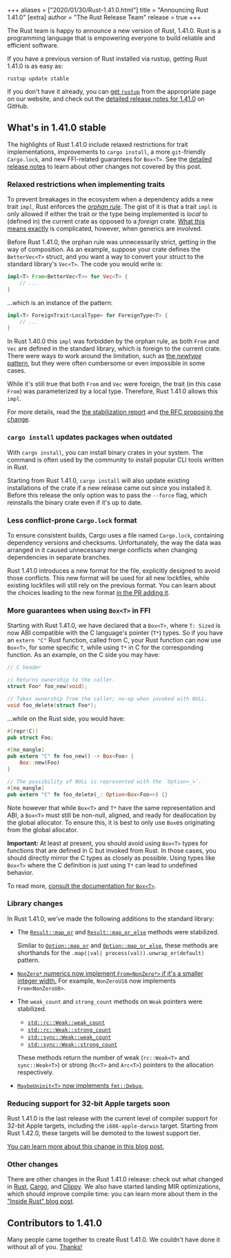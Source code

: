 +++
aliases = ["2020/01/30/Rust-1.41.0.html"]
title = "Announcing Rust 1.41.0"
[extra]
author = "The Rust Release Team"
release = true
+++

The Rust team is happy to announce a new version of Rust, 1.41.0. Rust is a
programming language that is empowering everyone to build reliable and
efficient software.

If you have a previous version of Rust installed via rustup, getting Rust
1.41.0 is as easy as:

```console
rustup update stable
```

If you don't have it already, you can [get `rustup`][install] from the
appropriate page on our website, and check out the [detailed release notes for
1.41.0][notes] on GitHub.

[install]: https://www.rust-lang.org/install.html
[notes]: https://github.com/rust-lang/rust/blob/master/RELEASES.md#version-1410-2020-01-30

## What's in 1.41.0 stable

The highlights of Rust 1.41.0 include relaxed restrictions for trait
implementations, improvements to `cargo install`, a more `git`-friendly
`Cargo.lock`, and new FFI-related guarantees for `Box<T>`. See the [detailed
release notes][notes] to learn about other changes not covered by this post.

### Relaxed restrictions when implementing traits

[book_orphan]: https://doc.rust-lang.org/book/ch10-02-traits.html#implementing-a-trait-on-a-type
[ref_orphan]: https://doc.rust-lang.org/reference/items/implementations.html#trait-implementation-coherence
[book_newtype]: https://doc.rust-lang.org/book/ch19-03-advanced-traits.html#using-the-newtype-pattern-to-implement-external-traits-on-external-types
[report_orphan]: https://github.com/rust-lang/rust/issues/63599
[rfc_orphan]: https://rust-lang.github.io/rfcs/2451-re-rebalancing-coherence.html

To prevent breakages in the ecosystem when a dependency adds a new trait
`impl`, Rust enforces the [*orphan rule*][book_orphan]. The gist of it is that
a trait `impl` is only allowed if either the trait or the type being
implemented is *local* to (defined in) the current crate as opposed to a
*foreign* crate. [What this means exactly][ref_orphan] is complicated, however,
when generics are involved.

Before Rust 1.41.0, the orphan rule was unnecessarily strict, getting in the
way of composition. As an example, suppose your crate defines the
`BetterVec<T>` struct, and you want a way to convert your struct to the
standard library's `Vec<T>`. The code you would write is:

```rust
impl<T> From<BetterVec<T>> for Vec<T> {
    // ...
}
```

...which is an instance of the pattern:

```rust
impl<T> ForeignTrait<LocalType> for ForeignType<T> {
    // ...
}
```

In Rust 1.40.0 this `impl` was forbidden by the orphan rule, as both `From` and
`Vec` are defined in the standard library, which is foreign to the current
crate. There were ways to work around the limitation, such as [the *newtype*
pattern][book_newtype], but they were often cumbersome or even impossible in
some cases.

While it's still true that both `From` and `Vec` were foreign, the trait (in
this case `From`) was parameterized by a local type. Therefore, Rust 1.41.0
allows this `impl`.

For more details, read the [the stabilization report][report_orphan] and [the
RFC proposing the change][rfc_orphan].

### `cargo install` updates packages when outdated

With `cargo install`, you can install binary crates in your system. The command
is often used by the community to install popular CLI tools written in Rust.

Starting from Rust 1.41.0, `cargo install` will also update existing
installations of the crate if a new release came out since you installed it.
Before this release the only option was to pass the `--force` flag, which
reinstalls the binary crate even if it's up to date.

### Less conflict-prone `Cargo.lock` format

To ensure consistent builds, Cargo uses a file named `Cargo.lock`, containing
dependency versions and checksums. Unfortunately, the way the data was arranged
in it caused unnecessary merge conflicts when changing dependencies in separate
branches.

Rust 1.41.0 introduces a new format for the file, explicitly designed to avoid
those conflicts. This new format will be used for all new lockfiles, while
existing lockfiles will still rely on the previous format. You can learn about
the choices leading to the new format [in the PR adding it][cargo/7070].

[cargo/7070]: https://github.com/rust-lang/cargo/pull/7070

### More guarantees when using `Box<T>` in FFI

[box_docs]: https://doc.rust-lang.org/std/boxed/index.html

Starting with Rust 1.41.0, we have declared that a `Box<T>`, where `T: Sized`
is now ABI compatible with the C language's pointer (`T*`) types. So if you
have an `extern "C"` Rust function, called from C, your Rust function can now
use `Box<T>`, for some specific `T`, while using `T*` in C for the
corresponding function. As an example, on the C side you may have:

```c
// C header

// Returns ownership to the caller.
struct Foo* foo_new(void);

// Takes ownership from the caller; no-op when invoked with NULL.
void foo_delete(struct Foo*);
```

...while on the Rust side, you would have:

```rust
#[repr(C)]
pub struct Foo;

#[no_mangle]
pub extern "C" fn foo_new() -> Box<Foo> {
    Box::new(Foo)
}

// The possibility of NULL is represented with the `Option<_>`.
#[no_mangle]
pub extern "C" fn foo_delete(_: Option<Box<Foo>>) {}
```

Note however that while `Box<T>` and `T*` have the same representation and ABI,
a `Box<T>` must still be non-null, aligned, and ready for deallocation by the
global allocator. To ensure this, it is best to only use `Box`es originating
from the global allocator.

**Important:** At least at present, you should avoid using `Box<T>` types for
functions that are defined in C but invoked from Rust. In those cases, you
should directly mirror the C types as closely as possible. Using types like
`Box<T>` where the C definition is just using `T*` can lead to undefined
behavior.

To read more, [consult the documentation for `Box<T>`][box_docs].

### Library changes

[`Result::map_or`]: https://doc.rust-lang.org/std/result/enum.Result.html#method.map_or
[`Result::map_or_else`]: https://doc.rust-lang.org/std/result/enum.Result.html#method.map_or_else
[`Option::map_or`]: https://doc.rust-lang.org/std/option/enum.Option.html#method.map_or
[`Option::map_or_else`]: https://doc.rust-lang.org/std/option/enum.Option.html#method.map_or_else
[`std::rc::Weak::weak_count`]: https://doc.rust-lang.org/std/rc/struct.Weak.html#method.weak_count
[`std::rc::Weak::strong_count`]: https://doc.rust-lang.org/std/rc/struct.Weak.html#method.strong_count
[`std::sync::Weak::weak_count`]: https://doc.rust-lang.org/std/sync/struct.Weak.html#method.weak_count
[`std::sync::Weak::strong_count`]: https://doc.rust-lang.org/std/sync/struct.Weak.html#method.strong_count
[pr_66277]: https://github.com/rust-lang/rust/pull/66277
[pr_65013]: https://github.com/rust-lang/rust/pull/65013

In Rust 1.41.0, we've made the following additions to the standard library:

- The [`Result::map_or`] and [`Result::map_or_else`] methods were stabilized.

  Similar to [`Option::map_or`] and [`Option::map_or_else`], these methods are
  shorthands for the `.map(|val| process(val)).unwrap_or(default)` pattern.

- [`NonZero*` numerics now implement `From<NonZero*>` if it's a smaller integer
  width.][pr_66277] For example, `NonZeroU16` now implements `From<NonZeroU8>`.

- The `weak_count` and `strong_count` methods on `Weak` pointers were stabilized.

    - [`std::rc::Weak::weak_count`]
    - [`std::rc::Weak::strong_count`]
    - [`std::sync::Weak::weak_count`]
    - [`std::sync::Weak::strong_count`]

  These methods return the number of weak (`rc::Weak<T>` and `sync::Weak<T>`)
  or strong (`Rc<T>` and `Arc<T>`) pointers to the allocation respectively.

- [`MaybeUninit<T>` now implements `fmt::Debug`.][pr_65013]

### Reducing support for 32-bit Apple targets soon

Rust 1.41.0 is the last release with the current level of compiler support for
32-bit Apple targets, including the `i686-apple-darwin` target. Starting from
Rust 1.42.0, these targets will be demoted to the lowest support tier.

[You can learn more about this change in this blog post.][32bit-demotion]

[32bit-demotion]: https://blog.rust-lang.org/2020/01/03/reducing-support-for-32-bit-apple-targets.html

### Other changes

[relnotes-cargo]: https://github.com/rust-lang/cargo/blob/master/CHANGELOG.md#cargo-141-2020-01-30
[relnotes-clippy]: https://github.com/rust-lang/rust-clippy/blob/master/CHANGELOG.md#rust-141
[mir-opt]: https://blog.rust-lang.org/inside-rust/2019/12/02/const-prop-on-by-default.html

There are other changes in the Rust 1.41.0 release: check out what changed in
[Rust][notes], [Cargo][relnotes-cargo], and [Clippy][relnotes-clippy]. We also
have started landing MIR optimizations, which should improve compile time: you
can learn more about them in the ["Inside Rust" blog post][mir-opt].

## Contributors to 1.41.0

Many people came together to create Rust 1.41.0. We couldn't have done it
without all of you. [Thanks!](https://thanks.rust-lang.org/rust/1.41.0/)
